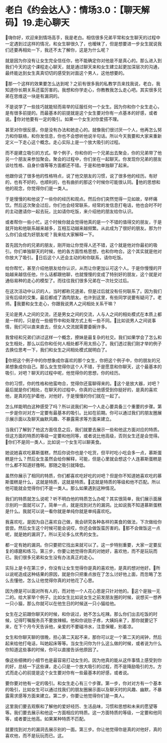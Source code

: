 # 老白《约会达人》：情场3.0：【聊天解码】19.走心聊天

🎼嗨你好，欢迎来到情场高手，我是老白。相信很多兄弟平常和女生聊天的过程中一定遇到过这样的情况，和女生聊很久了，也暧昧了，但是想要进一步女生就说我们还要再相处一下，我还不太了解你，这是为什么呢？

就是因为你没有让女生完全信任你，他不能确定你对他是不是真心的。那么进入到我们今天的这个课程走心聊天，就是通过聊天来和女生建立起更加深层次的沟通，最终能达到女生真真切切的感受到对面这个男人，这他想要的。

🎼那一个这样的效果要怎么达到呢？之前有很多我的私教学员来找我说，老白，我知道你长期关系还蛮厉害的。我想和你学走心，你教教我怎么走心吧。其实很多兄弟在思维这一块是有漏洞的。

不是说学了一些技巧就能轻而易举的征服任何一个女生。因为你和你个女生走心，是有很多前提的。而最基本的前提就是这个女生要对你有一点基本的好感，或者说。🎼你对他要有一定的吸引。如果一个女生对你爱搭不理。

甚至对你很反感，你是没有办法和她走心的。就像我们很讨厌一个人，他再怎么努力和你联络，和你发信息，你也不会想听他说半句话。所以今天我要和大家来重新定义一下走心这个概念。走心实际上是一个放大吸引的过程。

而不是建立吸引的方式。举个例子，你和你的一个兄弟出去聚会，你的兄弟带了他另一个朋友来参加聚会。聚会的过程中，你们坐在一起聊天。你发现你兄弟的朋友谈吐性格、自身价值等等方面都还不错。于是和他单独聊了起来。

他跟你说了很多他的性格特点，说了他交朋友的习惯，说了很多他的经历。有好的，也有不好的，也顺利的，也有曲折的那这个时候你可能很认同。🎼他的思想和他的观念，你觉得你们是一类人。

于是慢慢的和他说了一些你的经历和观点。然后你们突然觉得一见如故，举杯痛饮。然后这次聚会过后，你们也会经常联系，经常的发信息打电话，他也会时不时的主动邀请你一起去玩，比如请你吃饭，来介绍他的朋友给你认识。

或者帮你一些小忙。这个时候你就会觉得他真的是一个不错的值得交的朋友，于是就开始和他联系越来越多，互相互动越来越频繁。从此成为了很好的朋友。那为什么你们会成为好朋友呢？我来给大家解释一下。

首先因为你的兄弟的朋友，刚开始让你觉得人还不错，这个就是他对你最初的吸引。你们单独聊天的时候，他的各方面性格思想，也和你吻合。这个其实就是他对你放大了吸引。🎼日后这个人还会主动的和你联系，请你吃饭。

给你帮忙，甚至介绍他朋友给你认识，从而让你更加认可这个人。于是你慢慢的开始越来越信任他，什么话都跟他聊，也就慢慢的变成了特别好的朋友，这个就是对通俗易种的走心的模型了。而往往我们很多兄弟在一次社交过后。

在这次活动中认识的人，当时都称兄道弟，但是过后就没有任何联系了。因为我们没有后续的交集，最后都成了酒肉朋友。也许到这里，有些同学说要有疑问了。老师。🎼我要和女生走心，你跟我说男人之间相处关系干嘛？

无论是男人之间的交流，还是男女之间的交流，人与人之间的相处模式在本质上都是一样的，只是在一些细节中和处理方式上有一些不同。🎼比如说男人之间说事情，我们可以直来直去，但女人交流就需要委婉许多。

我曾经和兄弟们讲过这样一个概念，撩妹是最复杂的社交。我们如果学会了怎么和女生相处，那么以后你和任何人相处都不用太担心了。我们透过我们刚才举的例子去换位思考一下，我们和女生之间相处模式就明白了。

🎼你把这个例子中的你想象成你喜欢的那个女生，你把这个例子中，你的朋友的兄弟想象成你自己。那么女生觉得你这个人不错，于是愿意和你聊天，这个最基本的吸引，对吧？聊天的过程中呢，他觉得你的思想，你的经历。

你的习惯，你的性格和他蛮吻合，觉得你还蛮聊得来的。🎼这个是放大器，对吧？最后就是你们相处，在聊天的过程中，你真的让他感受到你挺好的，是真的喜欢他，是真的在护着他，对他好，于是慢慢的你们就在一起了。

怎么样能明白这种感受了吗？所以说我们和一个人走心要具备三个重要的步骤。第一步是你对对方一定要有最基本的吸引。比如在前期。你可以通过我们的朋友圈展示展示面以及聊天幽默风趣、不暴露需求等方面来建立。

当我们了解到了他这方面信息之后，我们就要去展示一些和他这方面对应的特质。但这方面的特质的等级一定要和他同等，或者说比他高级，否则女生还是会觉得。🎼你们不是同一类人，比如说一个女生可以聊美食。

她说她喜欢吃慕斯蛋糕，然后你说你也是个吃货，但平时吃小吃会多一点，慕斯蛋糕是什么？然后女生虽然会给你解释，可能，但是心里就会想这个人连慕斯蛋糕是什么都不知道好撸啊。那随之吸引就降低。

虽然你展示了相同的特质，你们都喜欢吃好吃的对吧？但是你不知道她喜欢吃的慕斯蛋糕是什么，这就是特质，这就是特质。🎼这就是特质的等级和他不匹配。所以他可能就会觉得你们不是一类人。那么如果遇到这种情况。

我们的特质就怎么说呢？听不明白他的特质怎么办呢？其实很简单，我们展示面展示别的一面就可以了。简单一点，就是找到对方的漏洞。比如说我不知道慕斯蛋糕是什么。我就可以说一看你就是单纯你就是单纯喜欢吃。

我喜欢吃，是因为自己喜欢自己做，我会研究各种各样的美食的做法，下次做给你尝尝。然后女生这个时候可能会说哎，你还会做饭蛮厉害的。🎼那不会做饭这一点呢，就是她的漏洞了。所以无论多么优秀的女生。

都一定有她的漏洞。你只要把它找出来就可以了。这一步特别重要，大家一定要反复的琢磨和练习。第三步，你要让她觉得你真的对她好，喜欢他，而不是玩玩而已。我们很多兄弟和女生没有办法真正的走心。

实际上是卡在第三步，你没有让女生觉得你是真的喜欢他，是真的想对他好。🎼所以说呢造成这种结果的原因，就是你只把重点放在了怎么讨好他上面，而忽略了怎么去懂他，怎么让他觉得你真的对他花了心思。

因为撩是可以面对所有人的，而对他一个人花心思是只针对他的。🎼这个是独一无二的。给大家举个例子。比如女生比如说女生之前发朋友圈的时候，说想买一想养一只小猫，那么你就可以在他生日的时候送一只小猫给他。

女生在之前跟你聊天的时候，和你说过，她不怎么吃辣。那么你们出去吃饭的时候，记得叮嘱服务员不要放辣椒。他和你说肚子疼，大姨妈来了，那你就要记下来，在下个月今天告诉他，亲爱的不要碰冷水，注意保暖，别着凉。

女生和你聊天聊的很晚，担心第二天起不来，那你可以定一个第二天的闹钟，然后起来给他打电话，叫她起床等等。当女生问你为什么这么做的时候，或者说为什么你知道这些事的时候，你可以直接告诉他原因了。

像这些细微的小细节也是最容易打动女生的。因为他真的能从这件事情上感受到你的好，总结一下这些课，走心只是一个放大吸引的过程，而不是降励吸引的方。方式而走心的前提是这个女生要对你有一些最基本的好感，或者说。

要你要对他有一定的吸引。和女生走心有三个步骤。第一步，你对对方有一个基本的吸引，比如女生可以通过找我们的朋友圈展示面以及聊天时的风趣、幽默，不暴露需求感等方面来建立。第二步，你要让他觉得你们是一类人。

这里我们要去观察和了解他的爱好经历、生活品味，习惯和思想和未来的愿望等等。我们要去展示和他这一方面相应的特质。这一方面特质的等级，一定要和他同等，或者要比他高。如果某种特质不匹配。

就要找到对方的漏洞去展示别的一面。第三步。你让他觉得你是真的对他好，真的喜欢他，而不是玩玩而已。这。